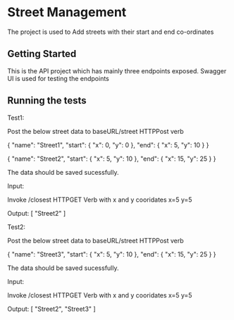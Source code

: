 # Street Management

The project is used to Add streets with their start and end co-ordinates

## Getting Started

This is the API project which has mainly three endpoints exposed. Swagger UI is used for testing the endpoints

## Running the tests

Test1:

Post the below street data to baseURL/street HTTPPost verb

{
  "name": "Street1",
  "start": {
    "x": 0,
    "y": 0
  },
  "end": {
    "x": 5,
    "y": 10
  }
}

{
  "name": "Street2",
  "start": {
    "x": 5,
    "y": 10
  },
  "end": {
    "x": 15,
    "y": 25
  }
}

The data should be saved sucessfully.

Input:

Invoke /closest HTTPGET Verb with x and y cooridates
x=5
y=5

Output:
[
  "Street2"
]


Test2:

Post the below street data to baseURL/street HTTPPost verb

{
  "name": "Street3",
  "start": {
    "x": 5,
    "y": 10
  },
  "end": {
    "x": 15,
    "y": 25
  }
}

The data should be saved sucessfully.

Input:

Invoke /closest HTTPGET Verb with x and y cooridates
x=5
y=5

Output:
[
  "Street2",
  "Street3"
]


